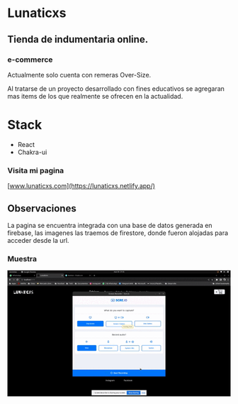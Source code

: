 # Lunaticxs
## Tienda de indumentaria online.
### e-commerce

Actualmente solo cuenta con remeras Over-Size. 

Al tratarse de un proyecto desarrollado con fines educativos se agregaran mas items de los que realmente se ofrecen en la actualidad.

# Stack
* React
* Chakra-ui

### Visita mi pagina
[www.lunaticxs.com](https://lunaticxs.netlify.app/)

## Observaciones
La pagina se encuentra integrada con una base de datos generada en firebase, las imagenes las traemos de firestore, donde fueron alojadas para acceder desde la url.
### Muestra

![Gif](./src/assets/gif/screen-capture.gif)


